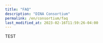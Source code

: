 ```yaml
---
title: "FAQ"
description: "DINA Consortium"
permalink: /en/consortium/faq
last_modified_at: 2023-02-16T11:59:26-04:00
---
```


TEST
